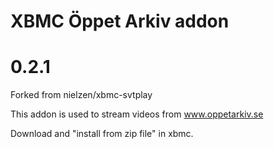 # XBMC Öppet Arkiv addon
# 0.2.1
Forked from nielzen/xbmc-svtplay

This addon is used to stream videos from www.oppetarkiv.se

Download and "install from zip file" in xbmc.
